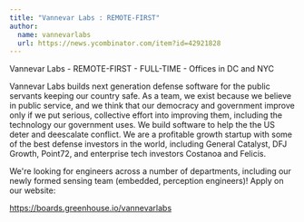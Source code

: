 ```yaml
---
title: "Vannevar Labs : REMOTE-FIRST"
author:
  name: vannevarlabs
  url: https://news.ycombinator.com/item?id=42921828
---
```

Vannevar Labs - REMOTE-FIRST - FULL-TIME - Offices in DC and NYC

Vannevar Labs builds next generation defense software for the public servants keeping our country safe. As a team, we exist because we believe in public service, and we think that our democracy and government improve only if we put serious, collective effort into improving them, including the technology our government uses. We build software to help the the US deter and deescalate conflict. We are a profitable growth startup with some of the best defense investors in the world, including General Catalyst, DFJ Growth, Point72, and enterprise tech investors Costanoa and Felicis.

We&#x27;re looking for engineers across a number of departments, including our newly formed sensing team (embedded, perception engineers)! Apply on our website:

<a href="https:&#x2F;&#x2F;boards.greenhouse.io&#x2F;vannevarlabs" rel="nofollow">https:&#x2F;&#x2F;boards.greenhouse.io&#x2F;vannevarlabs</a>
<JobApplication />
